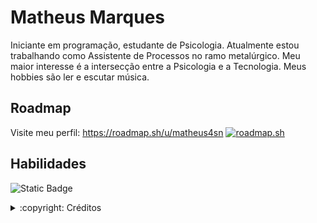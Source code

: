 
# Matheus Marques

Iniciante em programação, estudante de Psicologia. Atualmente estou trabalhando como Assistente de Processos no ramo metalúrgico.
Meu maior interesse é a intersecção entre a Psicologia e a Tecnologia. Meus hobbies são ler e escutar música.  

## Roadmap
Visite meu perfil: https://roadmap.sh/u/matheus4sn
[![roadmap.sh](https://roadmap.sh/card/tall/65c35b3a0c54812283aaed2a?variant=dark&roadmaps=frontend)](https://roadmap.sh)

## Habilidades
![Static Badge](https://img.shields.io/badge/HTML5%20-gray?style=for-the-badge&logo=html5&logoColor=%23E34F26)

<details>
  <summary> :copyright: Créditos</summary>
  - Card de progresso feito no [Roadmap.sh](https://roadmap.sh/)
  - Badge feito utilizando o [Shields.io](https://shields.io/) e o [Simpleincons.org](https://simpleicons.org/)
</details>
